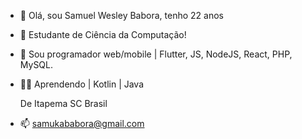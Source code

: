 - 👋 Olá, sou Samuel Wesley Babora, tenho 22 anos
- 👀 Estudante de Ciência da Computação!
- 🌱 Sou programador web/mobile | Flutter, JS, NodeJS, React, PHP, MySQL.
- 👨‍💻 Aprendendo | Kotlin | Java

  De Itapema SC Brasil
- 📫 samukababora@gmail.com
